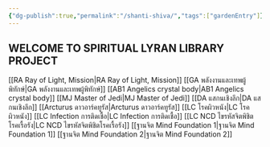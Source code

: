 ```yaml
---
{"dg-publish":true,"permalink":"/shanti-shiva/","tags":["gardenEntry"]}
---
```


## WELCOME TO SPIRITUAL LYRAN LIBRARY PROJECT

[[RA Ray of Light, Mission\|RA Ray of Light, Mission]]
[[GA พลังงานและเทพผู้พิทักษ์\|GA พลังงานและเทพผู้พิทักษ์]] 
[[AB1 Angelics crystal body\|AB1 Angelics crystal body]]
[[MJ Master of Jedi\|MJ Master of Jedi]]
[[DA แสกนเชิงลึก\|DA แสกนเชิงลึก]]
[[Arcturus ดาวอาร์คทูรัส\|Arcturus ดาวอาร์คทูรัส]]
[[LC โรคผิวหนัง\|LC โรคผิวหนัง]]
[[LC Infection การติดเชื้อ\|LC Infection การติดเชื้อ]]
[[LC NCD ไขรหัสจิตพิชิตโรคเรื้อรัง\|LC NCD ไขรหัสจิตพิชิตโรคเรื้อรัง]]
[[ฐานจิต Mind Foundation 1\|ฐานจิต Mind Foundation 1]]
[[ฐานจิต Mind Foundation 2\|ฐานจิต Mind Foundation 2]]








